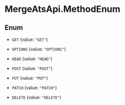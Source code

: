 # MergeAtsApi.MethodEnum

## Enum


* `GET` (value: `"GET"`)

* `OPTIONS` (value: `"OPTIONS"`)

* `HEAD` (value: `"HEAD"`)

* `POST` (value: `"POST"`)

* `PUT` (value: `"PUT"`)

* `PATCH` (value: `"PATCH"`)

* `DELETE` (value: `"DELETE"`)


